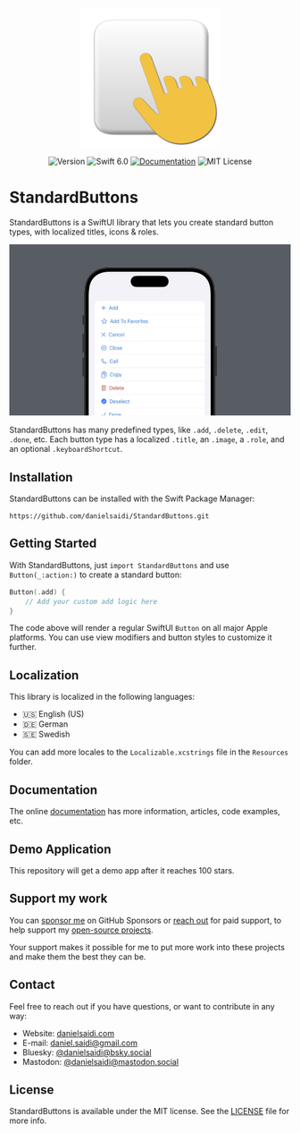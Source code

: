 <p align="center">
    <img src="Resources/Icon.png" alt="Project Icon" width="250" />
</p>

<p align="center">
    <img src="https://img.shields.io/github/v/release/danielsaidi/StandardButtons?color=%2300550&sort=semver" alt="Version" title="Version" />
    <img src="https://img.shields.io/badge/swift-6.0-orange.svg" alt="Swift 6.0" />
    <a href="https://danielsaidi.github.io/StandardButtons"><img src="https://img.shields.io/badge/documentation-web-blue.svg" alt="Documentation" /></a>
    <img src="https://img.shields.io/github/license/danielsaidi/StandardButtons" alt="MIT License" title="MIT License" />
</p>


# StandardButtons

StandardButtons is a SwiftUI library that lets you create standard button types, with localized titles, icons & roles.

<p align="center">
    <img src="Resources/Preview.jpg" alt="StandardButtons preview" />
</p>

StandardButtons has many predefined types, like ``.add``, ``.delete``, ``.edit``, ``.done``, etc. Each button type has a localized ``.title``, an ``.image``, a ``.role``, and an optional ``.keyboardShortcut``.



## Installation

StandardButtons can be installed with the Swift Package Manager:

```
https://github.com/danielsaidi/StandardButtons.git
```



## Getting Started

With StandardButtons, just `import StandardButtons` and use `Button(_:action:)` to create a standard button:

```swift
Button(.add) { 
    // Add your custom add logic here
}
```

The code above will render a regular SwiftUI `Button` on all major Apple platforms. You can use view modifiers and button styles to customize it further.



## Localization

This library is localized in the following languages:

* 🇺🇸 English (US)
* 🇩🇪 German
* 🇸🇪 Swedish

You can add more locales to the `Localizable.xcstrings` file in the `Resources` folder.  



## Documentation

The online [documentation][Documentation] has more information, articles, code examples, etc.



## Demo Application

This repository will get a demo app after it reaches 100 stars.



## Support my work 

You can [sponsor me][Sponsors] on GitHub Sponsors or [reach out][Email] for paid support, to help support my [open-source projects][OpenSource].

Your support makes it possible for me to put more work into these projects and make them the best they can be.



## Contact

Feel free to reach out if you have questions, or want to contribute in any way:

* Website: [danielsaidi.com][Website]
* E-mail: [daniel.saidi@gmail.com][Email]
* Bluesky: [@danielsaidi@bsky.social][Bluesky]
* Mastodon: [@danielsaidi@mastodon.social][Mastodon]



## License

StandardButtons is available under the MIT license. See the [LICENSE][License] file for more info.



[Email]: mailto:daniel.saidi@gmail.com
[Website]: https://danielsaidi.com
[GitHub]: https://github.com/danielsaidi
[OpenSource]: https://danielsaidi.com/opensource
[Sponsors]: https://github.com/sponsors/danielsaidi

[Bluesky]: https://bsky.app/profile/danielsaidi.bsky.social
[Mastodon]: https://mastodon.social/@danielsaidi
[Twitter]: https://twitter.com/danielsaidi

[Documentation]: https://danielsaidi.github.io/StandardButtons
[License]: https://github.com/danielsaidi/StandardButtons/blob/master/LICENSE
